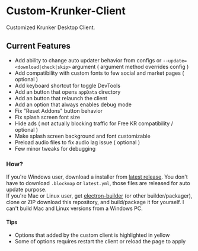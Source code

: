 # Custom-Krunker-Client
Customized Krunker Desktop Client.

## Current Features
- Add ability to change auto updater behavior from configs or `--update=<download|check|skip>` argument ( argument method overrides config )
- Add compatibility with custom fonts to few social and market pages ( optional )
- Add keyboard shortcut for toggle DevTools
- Add an button that opens `appData` directory
- Add an button that relaunch the client
- Add an option that always enables debug mode
- Fix "Reset Addons" button behavior
- Fix splash screen font size
- Hide ads ( not actually blocking traffic for Free KR compatibility / optional )
- Make splash screen background and font customizable
- Preload audio files to fix audio lag issue ( optional )
- Few minor tweaks for debugging

### How?
If you're Windows user, download a installer from [latest release](https://github.com/Mixaz017/Custom-Krunker-Client/releases/latest). You don't have to download `.blockmap` or `latest.yml`, those files are released for auto update purpose.  
If you're Mac or Linux user, get [electron-builder](https://www.electron.build/) (or other builder/packager), clone or ZIP download this repository, and build/package it for yourself. I can't build Mac and Linux versions from a Windows PC.

#### Tips
- Options that added by the custom client is highlighted in yellow
- Some of options requires restart the client or reload the page to apply
